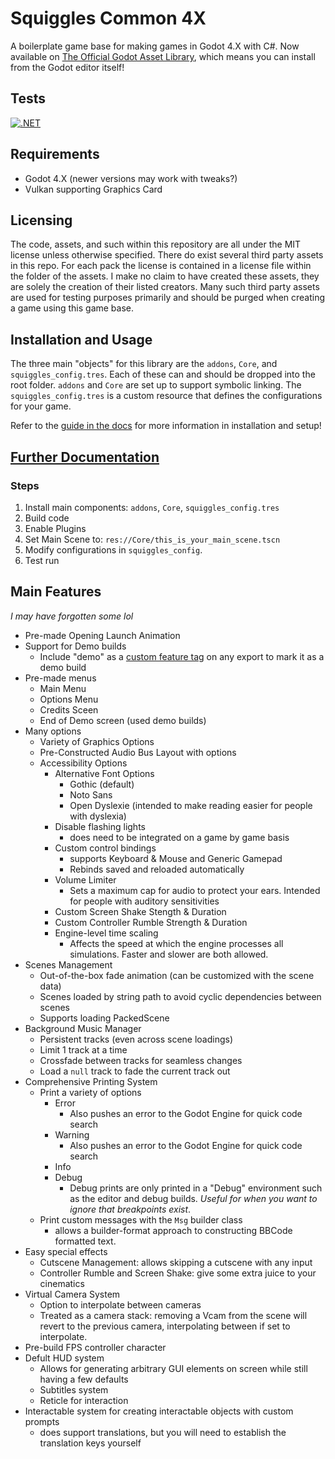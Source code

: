 # Squiggles Common 4X

A boilerplate game base for making games in Godot 4.X with C#. Now available on [The Official Godot Asset Library](https://godotengine.org/asset-library/asset/2142), which means you can install from the Godot editor itself!

## Tests
[![.NET](https://github.com/QueenOfSquiggles/SquigglesCommon4X/actions/workflows/dotnet.yml/badge.svg)](https://github.com/QueenOfSquiggles/SquigglesCommon4X/actions/workflows/dotnet.yml)

## Requirements
- Godot 4.X (newer versions may work with tweaks?)
- Vulkan supporting Graphics Card

## Licensing
The code, assets, and such within this repository are all under the MIT license unless otherwise specified.
There do exist several third party assets in this repo. For each pack the license is contained in a license file within the folder of the assets. I make no claim to have created these assets, they are solely the creation of their listed creators. Many such third party assets are used for testing purposes primarily and should be purged when creating a game using this game base. 

## Installation and Usage

The three main "objects" for this library are the `addons`, `Core`, and `squiggles_config.tres`. Each of these can and should be dropped into the root folder. `addons` and `Core` are set up to support symbolic linking. The `squiggles_config.tres` is a custom resource that defines the configurations for your game.

Refer to the [guide in the docs](https://queenofsquiggles.github.io/Squiggles-Core-4X/articles/installation.html) for more information in installation and setup!

## [Further Documentation](https://queenofsquiggles.github.io/Squiggles-Core-4X/)

### Steps
1. Install main components: `addons`, `Core`, `squiggles_config.tres`
2. Build code
3. Enable Plugins
4. Set Main Scene to: `res://Core/this_is_your_main_scene.tscn`
5. Modify configurations in `squiggles_config`.
6. Test run

## Main Features
*I may have forgotten some lol*

- Pre-made Opening Launch Animation
- Support for Demo builds
	- Include "demo" as a [custom feature tag](https://docs.godotengine.org/en/stable/tutorials/export/feature_tags.html) on any export to mark it as a demo build
- Pre-made menus
	- Main Menu
	- Options Menu
	- Credits Sceen
	- End of Demo screen (used demo builds)
- Many options
	- Variety of Graphics Options
	- Pre-Constructed Audio Bus Layout with options
	- Accessibility Options
		- Alternative Font Options
			- Gothic (default)
			- Noto Sans
			- Open Dyslexie (intended to make reading easier for people with dyslexia)
		- Disable flashing lights
			- does need to be integrated on a game by game basis
		- Custom control bindings
			- supports Keyboard & Mouse and Generic Gamepad
			- Rebinds saved and reloaded automatically
		- Volume Limiter
			- Sets a maximum cap for audio to protect your ears. Intended for people with auditory sensitivities
		- Custom Screen Shake Stength & Duration
		- Custom Controller Rumble Strength & Duration
		- Engine-level time scaling
			- Affects the speed at which the engine processes all simulations. Faster and slower are both allowed.
- Scenes Management
	- Out-of-the-box fade animation (can be customized with the scene data)
	- Scenes loaded by string path to avoid cyclic dependencies between scenes
	- Supports loading PackedScene
- Background Music Manager
	- Persistent tracks (even across scene loadings)
	- Limit 1 track at a time
	- Crossfade between tracks for seamless changes
	- Load a `null` track to fade the current track out
- Comprehensive Printing System
	- Print a variety of options
		- Error
			- Also pushes an error to the Godot Engine for quick code search
		- Warning
			- Also pushes an error to the Godot Engine for quick code search
		- Info
		- Debug
			- Debug prints are only printed in a "Debug" environment such as the editor and debug builds. *Useful for when you want to ignore that breakpoints exist*.
	- Print custom messages with the `Msg` builder class
		- allows a builder-format approach to constructing BBCode formatted text.
- Easy special effects
	- Cutscene Management: allows skipping a cutscene with any input
	- Controller Rumble and Screen Shake: give some extra juice to your cinematics
- Virtual Camera System
	- Option to interpolate between cameras
	- Treated as a camera stack: removing a Vcam from the scene will revert to the previous camera, interpolating between if set to interpolate.
- Pre-build FPS controller character
- Defult HUD system
	- Allows for generating arbitrary GUI elements on screen while still having a few defaults
	- Subtitles system
	- Reticle for interaction
- Interactable system for creating interactable objects with custom prompts
	- does support translations, but you will need to establish the translation keys yourself
